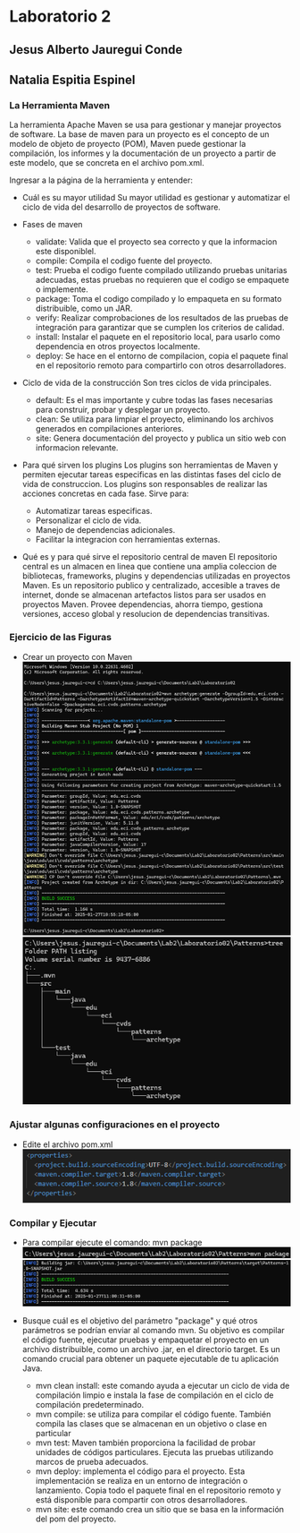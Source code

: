 # Laboratorio 2
## Jesus Alberto Jauregui Conde
## Natalia Espitia Espinel

### La Herramienta Maven
La herramienta Apache Maven se usa para gestionar y manejar proyectos de software. La base de maven para un proyecto es el concepto de un modelo de objeto de proyecto (POM), Maven puede gestionar la compilación, los informes y la documentación de un proyecto a partir de este modelo, que se concreta en el archivo pom.xml.

Ingresar a la página de la herramienta y entender:

- Cuál es su mayor utilidad
    Su mayor utilidad es gestionar y automatizar el ciclo de vida del desarrollo de proyectos de software.

- Fases de maven
    - validate: Valida que el proyecto sea correcto y que la informacion este disponiblel.
    - compile: Compila el codigo fuente del proyecto.
    - test: Prueba el codigo fuente compilado utilizando pruebas unitarias adecuadas, estas pruebas no requieren que el codigo se empaquete o implemente.    
    - package: Toma el codigo compilado y lo empaqueta en su formato distribuible, como un JAR.
    - verify: Realizar comprobaciones de los resultados de las pruebas de integración para garantizar que se cumplen los criterios de calidad.
    - install: Instalar el paquete en el repositorio local, para usarlo como dependencia en otros proyectos localmente. 
    - deploy: Se hace en el entorno de compilacion, copia el paquete final en el repositorio remoto para compartirlo con otros desarrolladores. 

- Ciclo de vida de la construcción
    Son tres ciclos de vida principales.
    - default: Es el mas importante y cubre todas las fases necesarias para construir, probar y desplegar un proyecto.
    - clean: Se utiliza para limpiar el proyecto, eliminando los archivos generados en compilaciones anteriores. 
    - site: Genera documentación del proyecto y publica un sitio web con informacion relevante. 

- Para qué sirven los plugins
    Los plugins son herramientas de Maven y permiten ejecutar tareas especificas en las distintas fases del ciclo de vida de construccion. Los plugins son responsables de realizar las acciones concretas en cada fase. Sirve para:
    - Automatizar tareas especificas.
    - Personalizar el ciclo de vida.
    - Manejo de dependencias adicionales.
    - Facilitar la integracion con herramientas externas.  

- Qué es y para qué sirve el repositorio central de maven
    El repositorio central es un almacen en linea que contiene una amplia coleccion de bibliotecas, frameworks, plugins y dependencias utilizadas en proyectos Maven. 
    Es un repositorio publico y centralizado, accesible a traves de internet, donde se almacenan artefactos listos para ser usados en proyectos Maven.
    Provee dependencias, ahorra tiempo, gestiona versiones, acceso global y resolucion de dependencias transitivas. 

### Ejercicio de las Figuras
- Crear un proyecto con Maven
![](/assets/images/1.png)
![](/assets/images/2.png)

### Ajustar algunas configuraciones en el proyecto
- Edite el archivo pom.xml
![](/assets/images/3.png)

### Compilar y Ejecutar
- Para compilar ejecute el comando: mvn package
![](/assets/images/4.1.png)
![](/assets/images/4.2.png)

- Busque cuál es el objetivo del parámetro "package" y qué otros parámetros se podrían enviar al comando mvn.
    Su objetivo es compilar el código fuente, ejecutar pruebas y empaquetar el proyecto en un archivo distribuible, como un archivo .jar, en el directorio target. Es un comando crucial para obtener un paquete ejecutable de tu aplicación Java.

    - mvn clean install: este comando ayuda a ejecutar un ciclo de vida de compilación limpio e instala la fase de compilación en el ciclo de compilación predeterminado.
    - mvn compile: se utiliza para compilar el código fuente. También compila las clases que se almacenan en un objetivo o clase en particular
    - mvn test: Maven también proporciona la facilidad de probar unidades de códigos particulares. Ejecuta las pruebas utilizando marcos de prueba adecuados.
    - mvn deploy: implementa el código para el proyecto. Esta implementación se realiza en un entorno de integración o lanzamiento. Copia todo el paquete final en el repositorio remoto y está disponible para compartir con otros desarrolladores.
    - mvn site: este comando crea un sitio que se basa en la información del pom del proyecto.